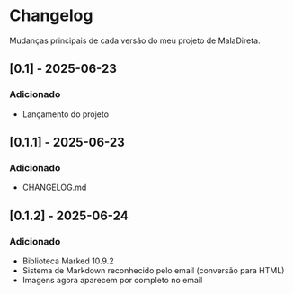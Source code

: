 # Changelog

Mudanças principais de cada versão do meu projeto de MalaDireta.

## [0.1] - 2025-06-23
### Adicionado
- Lançamento do projeto

## [0.1.1] - 2025-06-23
### Adicionado
- CHANGELOG.md

## [0.1.2] - 2025-06-24
### Adicionado
- Biblioteca Marked 10.9.2
- Sistema de Markdown reconhecido pelo email (conversão para HTML)
- Imagens agora aparecem por completo no email
